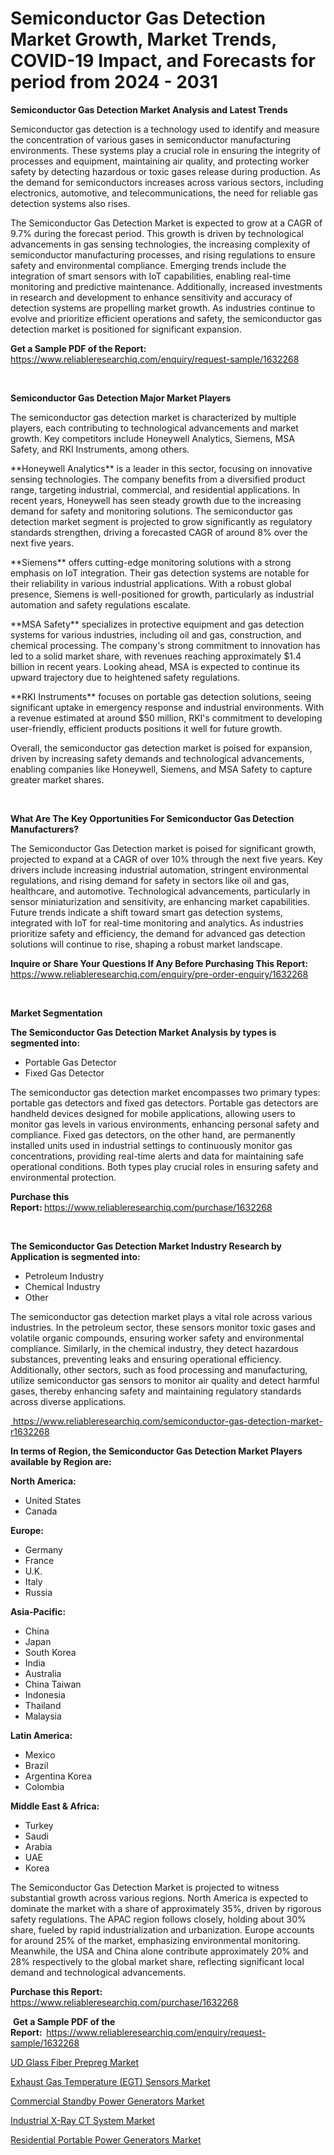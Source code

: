 <p><h1>Semiconductor Gas Detection Market Growth, Market Trends, COVID-19 Impact, and Forecasts for period from 2024 - 2031</h1></p><p><strong>Semiconductor Gas Detection Market Analysis and Latest Trends</strong></p>
<p><p>Semiconductor gas detection is a technology used to identify and measure the concentration of various gases in semiconductor manufacturing environments. These systems play a crucial role in ensuring the integrity of processes and equipment, maintaining air quality, and protecting worker safety by detecting hazardous or toxic gases release during production. As the demand for semiconductors increases across various sectors, including electronics, automotive, and telecommunications, the need for reliable gas detection systems also rises.</p><p>The Semiconductor Gas Detection Market is expected to grow at a CAGR of 9.7% during the forecast period. This growth is driven by technological advancements in gas sensing technologies, the increasing complexity of semiconductor manufacturing processes, and rising regulations to ensure safety and environmental compliance. Emerging trends include the integration of smart sensors with IoT capabilities, enabling real-time monitoring and predictive maintenance. Additionally, increased investments in research and development to enhance sensitivity and accuracy of detection systems are propelling market growth. As industries continue to evolve and prioritize efficient operations and safety, the semiconductor gas detection market is positioned for significant expansion.</p></p>
<p><strong>Get a Sample PDF of the Report:&nbsp;</strong> <a href="https://www.reliableresearchiq.com/enquiry/request-sample/1632268?utm_campaign=104&utm_medium=2&utm_source=Github&utm_content=ia&utm_term=30102024&utm_id=semiconductor-gas-detection">https://www.reliableresearchiq.com/enquiry/request-sample/1632268</a></p>
<p>&nbsp;</p>
<p><strong>Semiconductor Gas Detection Major Market Players</strong></p>
<p><p>The semiconductor gas detection market is characterized by multiple players, each contributing to technological advancements and market growth. Key competitors include Honeywell Analytics, Siemens, MSA Safety, and RKI Instruments, among others. </p><p>**Honeywell Analytics** is a leader in this sector, focusing on innovative sensing technologies. The company benefits from a diversified product range, targeting industrial, commercial, and residential applications. In recent years, Honeywell has seen steady growth due to the increasing demand for safety and monitoring solutions. The semiconductor gas detection market segment is projected to grow significantly as regulatory standards strengthen, driving a forecasted CAGR of around 8% over the next five years. </p><p>**Siemens** offers cutting-edge monitoring solutions with a strong emphasis on IoT integration. Their gas detection systems are notable for their reliability in various industrial applications. With a robust global presence, Siemens is well-positioned for growth, particularly as industrial automation and safety regulations escalate.</p><p>**MSA Safety** specializes in protective equipment and gas detection systems for various industries, including oil and gas, construction, and chemical processing. The company's strong commitment to innovation has led to a solid market share, with revenues reaching approximately $1.4 billion in recent years. Looking ahead, MSA is expected to continue its upward trajectory due to heightened safety regulations.</p><p>**RKI Instruments** focuses on portable gas detection solutions, seeing significant uptake in emergency response and industrial environments. With a revenue estimated at around $50 million, RKI's commitment to developing user-friendly, efficient products positions it well for future growth.</p><p>Overall, the semiconductor gas detection market is poised for expansion, driven by increasing safety demands and technological advancements, enabling companies like Honeywell, Siemens, and MSA Safety to capture greater market shares.</p></p>
<p>&nbsp;</p>
<p><strong>What Are The Key Opportunities For Semiconductor Gas Detection Manufacturers?</strong></p>
<p><p>The Semiconductor Gas Detection market is poised for significant growth, projected to expand at a CAGR of over 10% through the next five years. Key drivers include increasing industrial automation, stringent environmental regulations, and rising demand for safety in sectors like oil and gas, healthcare, and automotive. Technological advancements, particularly in sensor miniaturization and sensitivity, are enhancing market capabilities. Future trends indicate a shift toward smart gas detection systems, integrated with IoT for real-time monitoring and analytics. As industries prioritize safety and efficiency, the demand for advanced gas detection solutions will continue to rise, shaping a robust market landscape.</p></p>
<p><strong>Inquire or Share Your Questions If Any Before Purchasing This Report:</strong> <a href="https://www.reliableresearchiq.com/enquiry/pre-order-enquiry/1632268?utm_campaign=104&utm_medium=2&utm_source=Github&utm_content=ia&utm_term=30102024&utm_id=semiconductor-gas-detection">https://www.reliableresearchiq.com/enquiry/pre-order-enquiry/1632268</a></p>
<p>&nbsp;</p>
<p><strong>Market Segmentation</strong></p>
<p><strong>The Semiconductor Gas Detection Market Analysis by types is segmented into:</strong></p>
<p><ul><li>Portable Gas Detector</li><li>Fixed Gas Detector</li></ul></p>
<p><p>The semiconductor gas detection market encompasses two primary types: portable gas detectors and fixed gas detectors. Portable gas detectors are handheld devices designed for mobile applications, allowing users to monitor gas levels in various environments, enhancing personal safety and compliance. Fixed gas detectors, on the other hand, are permanently installed units used in industrial settings to continuously monitor gas concentrations, providing real-time alerts and data for maintaining safe operational conditions. Both types play crucial roles in ensuring safety and environmental protection.</p></p>
<p><strong>Purchase this Report:&nbsp;</strong><a href="https://www.reliableresearchiq.com/purchase/1632268?utm_campaign=104&utm_medium=2&utm_source=Github&utm_content=ia&utm_term=30102024&utm_id=semiconductor-gas-detection">https://www.reliableresearchiq.com/purchase/1632268</a></p>
<p>&nbsp;</p>
<p><strong>The Semiconductor Gas Detection Market Industry Research by Application is segmented into:</strong></p>
<p><ul><li>Petroleum Industry</li><li>Chemical Industry</li><li>Other</li></ul></p>
<p><p>The semiconductor gas detection market plays a vital role across various industries. In the petroleum sector, these sensors monitor toxic gases and volatile organic compounds, ensuring worker safety and environmental compliance. Similarly, in the chemical industry, they detect hazardous substances, preventing leaks and ensuring operational efficiency. Additionally, other sectors, such as food processing and manufacturing, utilize semiconductor gas sensors to monitor air quality and detect harmful gases, thereby enhancing safety and maintaining regulatory standards across diverse applications.</p></p>
<p><a href="https://www.reliableresearchiq.com/semiconductor-gas-detection-market-r1632268?utm_campaign=104&utm_medium=2&utm_source=Github&utm_content=ia&utm_term=30102024&utm_id=semiconductor-gas-detection">&nbsp;https://www.reliableresearchiq.com/semiconductor-gas-detection-market-r1632268</a></p>
<p><strong>In terms of Region, the Semiconductor Gas Detection Market Players available by Region are:</strong></p>
<p>
    <p> <strong> North America: </strong>
        <ul>
            <li>United States</li>
            <li>Canada</li>
        </ul>
        </p> 
    <p> <strong> Europe: </strong>
        <ul>
            <li>Germany</li>
            <li>France</li>
            <li>U.K.</li>
            <li>Italy</li>
            <li>Russia</li>
        </ul>
        </p> 
    <p> <strong> Asia-Pacific: </strong>
        <ul>
            <li>China</li>
            <li>Japan</li>
            <li>South Korea</li>
            <li>India</li>
            <li>Australia</li>
            <li>China Taiwan</li>
            <li>Indonesia</li>
            <li>Thailand</li>
            <li>Malaysia</li>
        </ul>
        </p> 
    <p> <strong> Latin America: </strong>
        <ul>
            <li>Mexico</li>
            <li>Brazil</li>
            <li>Argentina Korea</li>
            <li>Colombia</li>
        </ul>
        </p> 
    <p> <strong> Middle East & Africa: </strong>
        <ul>
            <li>Turkey</li>
            <li>Saudi</li>
            <li>Arabia</li>
            <li>UAE</li>
            <li>Korea</li>
        </ul>
    </p>
    </p>
<p><p>The Semiconductor Gas Detection Market is projected to witness substantial growth across various regions. North America is expected to dominate the market with a share of approximately 35%, driven by rigorous safety regulations. The APAC region follows closely, holding about 30% share, fueled by rapid industrialization and urbanization. Europe accounts for around 25% of the market, emphasizing environmental monitoring. Meanwhile, the USA and China alone contribute approximately 20% and 28% respectively to the global market share, reflecting significant local demand and technological advancements.</p></p>
<p><strong>Purchase this Report: </strong><a href="https://www.reliableresearchiq.com/purchase/1632268?utm_campaign=104&utm_medium=2&utm_source=Github&utm_content=ia&utm_term=30102024&utm_id=semiconductor-gas-detection">https://www.reliableresearchiq.com/purchase/1632268</a></p>
<p>&nbsp;<strong>Get a Sample PDF of the Report:&nbsp;&nbsp;</strong><a href="https://www.reliableresearchiq.com/enquiry/request-sample/1632268?utm_campaign=104&utm_medium=2&utm_source=Github&utm_content=ia&utm_term=30102024&utm_id=semiconductor-gas-detection">https://www.reliableresearchiq.com/enquiry/request-sample/1632268</a></p>
<p><strong></strong></p>
<p><p><a href="https://www.linkedin.com/pulse/ud-glass-fiber-prepreg-market-size-share-trends-analysis-l23se?utm_campaign=104&utm_medium=2&utm_source=Github&utm_content=ia&utm_term=30102024&utm_id=semiconductor-gas-detection">UD Glass Fiber Prepreg Market</a></p><p><a href="https://github.com/halkoitweden3/Market-Research-Report-List-1/blob/main/exhaust-gas-temperature-egt-sensors-market.md?utm_campaign=104&utm_medium=2&utm_source=Github&utm_content=ia&utm_term=30102024&utm_id=semiconductor-gas-detection">Exhaust Gas Temperature (EGT) Sensors Market</a></p><p><a href="https://issuu.com/reportprime-2/docs/commercial-standby-power-generators_4abc1450104350?utm_campaign=104&utm_medium=2&utm_source=Github&utm_content=ia&utm_term=30102024&utm_id=semiconductor-gas-detection">Commercial Standby Power Generators Market</a></p><p><a href="https://github.com/rozh43oreder/Market-Research-Report-List-1/blob/main/industrial-x-ray-ct-system-market.md?utm_campaign=104&utm_medium=2&utm_source=Github&utm_content=ia&utm_term=30102024&utm_id=semiconductor-gas-detection">Industrial X-Ray CT System Market</a></p><p><a href="https://issuu.com/reportprime-2/docs/residential-portable-power-generato_65d6c8d2f3106e?utm_campaign=104&utm_medium=2&utm_source=Github&utm_content=ia&utm_term=30102024&utm_id=semiconductor-gas-detection">Residential Portable Power Generators Market</a></p></p>